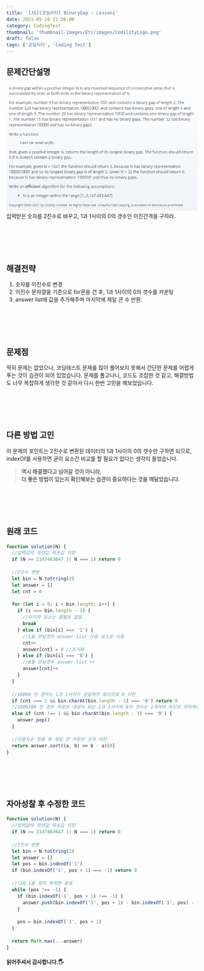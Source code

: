 ```yaml
---
title: '[JS][코딜리티] BinaryGap - Lesson1'
date: 2021-05-18 21:50:00
category: CodingTest
thumbnail: 'thumbnail-images/Etc/images/CodilityLogo.png'
draft: false
tags: ['코딜리티', 'Coding Test']
---
```


## 문제간단설명

![](./images/binaryGap.png)
입력받은 숫자를 2진수로 바꾸고, 1과 1사이의 0의 갯수인 이진간격을 구하라.

<br>
<br>
<br>
<br>

## 해결전략

1. 숫자를 이진수로 변경
2. 이진수 문자열을 기준으로 for문을 건 후, 1과 1사이의 0의 갯수를 카운팅
3. answer list에 값을 추가해주며 마지막에 제일 큰 수 반환.

<br>
<br>
<br>
<br>

## 문제점

딱히 문제는 없었으나, 코딩테스트 문제를 많이 풀어보지 못해서 간단한 문제를 어렵게 푸는 것이 습관이 되어 있었습니다. 문제를 풀고나니, 코드도 조잡한 것 같고, 해결방법도 너무 복잡하게 생각한 것 같아서 다시 한번 고민을 해보았습니다.

<br>
<br>
<br>
<br>

## 다른 방법 고민

이 문제의 포인트는 2진수로 변환된 데이터의 1과 1사이의 0의 갯수만 구하면 되므로, indexOf를 사용하면 굳이 요소간 비교를 할 필요가 없다는 생각이 들었습니다.

> **역시 해결했다고 넘어갈 것이 아니라,** <br> **더 좋은 방법이 있는지 확인해보는 습관이 중요하다는 것을 깨달았습니다.**

<br>
<br>
<br>
<br>

## 원래 코드

```javascript
function solution(N) {
  //입력값의 최댓값 최솟값 지정
  if (N >= 2147483647 || N === 1) return 0

  //2진수 변환
  let bin = N.toString(2)
  let answer = []
  let cnt = 0

  for (let i = 0; i < bin.length; i++) {
    if (i === bin.length - 1) {
      //마지막 요소는 셀필요 없음.
      break
    } else if (bin[i] === '1') {
      //1을 만날경우 answer list 다음 요소로 이동
      cnt++
      answer[cnt] = 0 //초기화
    } else if (bin[i] === '0') {
      //0을 만날경우 answer list ++
      answer[cnt]++
    }
  }

  //10000 인 경우는 1과 1사이가 성립하지 않으므로 0 리턴
  if (cnt === 1 && bin.charAt(bin.length - 1) === '0') return 0
  //1000100 인 경우 카운트 대상이 되는 1과 1사이의 0의 갯수는 1개여야 하므로 마지막요소 제거
  else if (cnt !== 1 && bin.charAt(bin.length - 1) === '0') {
    answer.pop()
  }

  //오름차순 정렬 후 제일 큰 카운트 숫자 리턴
  return answer.sort((a, b) => b - a)[0]
}
```

<br>
<br>
<br>
<br>

## 자아성찰 후 수정한 코드

```javascript
function solution(N) {
  //입력값의 최댓값 최솟값 지정
  if (N >= 2147483647 || N === 1) return 0

  //2진수 변환
  let bin = N.toString(2)
  let answer = []
  let pos = bin.indexOf('1')
  if (bin.indexOf('1', pos + 1) === -1) return 0

  //다음 1을 찾지 못하면 종료
  while (pos !== -1) {
    if (bin.indexOf('1', pos + 1) !== -1) {
      answer.push(bin.indexOf('1', pos + 1) - bin.indexOf('1', pos) - 1)
    }

    pos = bin.indexOf('1', pos + 1)
  }

  return Math.max(...answer)
}
```

#### 읽어주셔서 감사합니다.🖐
